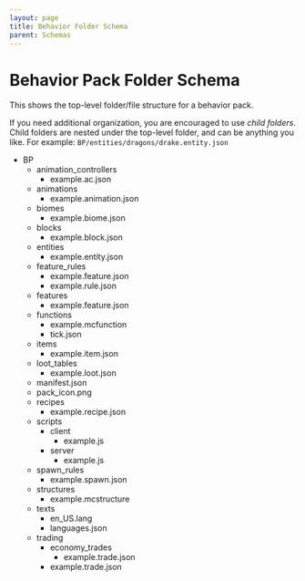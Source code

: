 ```yaml
---
layout: page
title: Behavior Folder Schema
parent: Schemas
---
```


# Behavior Pack Folder Schema

This shows the top-level folder/file structure for a behavior pack.

If you need additional organization, you are encouraged to use *child folders*. Child folders are nested under the top-level folder, and can be anything you like. For example: `BP/entities/dragons/drake.entity.json`

<!--
BP/manifest.json
BP/pack_icon.png
BP/animations/example.animation.json
BP/animation_controllers/example.ac.json
BP/biomes/example.biome.json
BP/blocks/example.block.json
BP/entities/example.entity.json
BP/feature_rules/example.rule.json
BP/features/example.feature.json
BP/functions/example.mcfunction
BP/functions/tick.json
BP/items/example.item.json
BP/loot_tables/example.loot.json
BP/recipes/example.recipe.json
BP/texts/languages.json
BP/texts/en_US.lang
BP/trading/example.trade.json
BP/trading/economy_trades/example.trade.json
BP/scripts/client/example.js
BP/scripts/server/example.js
BP/spawn_rules/example.spawn.json
-->

<div markdown="0" class="folder-structure">
    <ul>
        <li><span class="folder">BP</span>
            <ul>
                <li><span class="folder">animation_controllers</span>
                    <ul>
                        <li><span class="file">example.ac.json</span></li>
                    </ul>
                </li>
                <li><span class="folder">animations</span>
                    <ul>
                        <li><span class="file">example.animation.json</span></li>
                    </ul>
                </li>
                <li><span class="folder">biomes</span>
                    <ul>
                        <li><span class="file">example.biome.json</span></li>
                    </ul>
                </li>
                <li><span class="folder">blocks</span>
                    <ul>
                        <li><span class="file">example.block.json</span></li>
                    </ul>
                </li>
                <li><span class="folder">entities</span>
                    <ul>
                        <li><span class="file">example.entity.json</span></li>
                    </ul>
                </li>
                <li><span class="folder">feature_rules</span>
                    <ul>
                        <li><span class="file">example.feature.json</span></li>
                        <li><span class="file">example.rule.json</span></li>
                    </ul>
                </li>
                <li><span class="folder">features</span>
                    <ul>
                        <li><span class="file">example.feature.json</span></li>
                    </ul>
                </li>
                <li><span class="folder">functions</span>
                    <ul>
                        <li><span class="file">example.mcfunction</span></li>
                        <li><span class="file">tick.json</span></li>
                    </ul>
                </li>
                <li><span class="folder">items</span>
                    <ul>
                        <li><span class="file">example.item.json</span></li>
                    </ul>
                </li>
                <li><span class="folder">loot_tables</span>
                    <ul>
                        <li><span class="file">example.loot.json</span></li>
                    </ul>
                </li>
                <li><span class="file">manifest.json</span></li>
                <li><span class="image">pack_icon.png</span></li>
                <li><span class="folder">recipes</span>
                    <ul>
                        <li><span class="file">example.recipe.json</span></li>
                    </ul>
                </li>
                <li><span class="folder">scripts</span>
                    <ul>
                        <li><span class="folder">client</span>
                            <ul>
                                <li><span class="file">example.js</span></li>
                            </ul>
                        </li>
                        <li><span class="folder">server</span>
                            <ul>
                                <li><span class="file">example.js</span></li>
                            </ul>
                        </li>
                    </ul>
                </li>
                <li><span class="folder">spawn_rules</span>
                    <ul>
                        <li><span class="file">example.spawn.json</span></li>
                    </ul>
                </li>
                <li><span class="folder">structures</span>
                    <ul>
                        <li><span class="file">example.mcstructure</span></li>
                    </ul>
                </li>
                <li><span class="folder">texts</span>
                    <ul>
                        <li><span class="file">en_US.lang</span></li>
                        <li><span class="file">languages.json</span></li>
                    </ul>
                </li>
                <li><span class="folder">trading</span>
                    <ul>
                        <li><span class="folder">economy_trades</span>
                            <ul>
                                <li><span class="file">example.trade.json</span></li>
                            </ul>
                        </li>
                        <li><span class="file">example.trade.json</span></li>
                    </ul>
                </li>
            </ul>
        </li>
    </ul>
</div>
